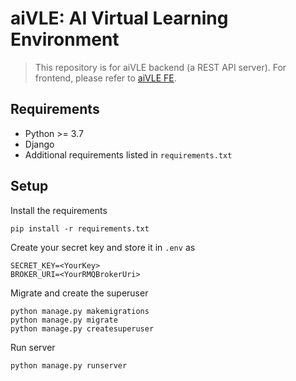 # aiVLE: AI Virtual Learning Environment

> This repository is for aiVLE backend (a REST API server). For frontend, please refer to [aiVLE FE](https://github.com/le0tan/aivle-fe).

## Requirements

 * Python >= 3.7
 * Django
 * Additional requirements listed in `requirements.txt`

## Setup

Install the requirements
```
pip install -r requirements.txt
```

Create your secret key and store it in ``.env`` as 
```dotenv
SECRET_KEY=<YourKey>
BROKER_URI=<YourRMQBrokerUri>
```

Migrate and create the superuser
```
python manage.py makemigrations
python manage.py migrate
python manage.py createsuperuser
```

Run server
```
python manage.py runserver
```
